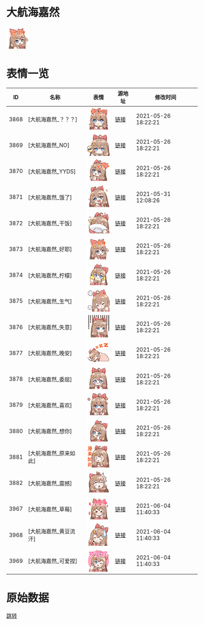 # 大航海嘉然

<img src="./cover.png" height="60" alt="cover" />

# 表情一览

|ID|名称|表情|源地址|修改时间|
|----|----|----|----|----|
|3868|[大航海嘉然_？？？]|<img src="./pic/003868_%5B大航海嘉然_？？？%5D.png" height="60" alt="？？？"/>|[链接](http://i0.hdslb.com/bfs/emote/62c63c377ab71b151ca14f36d5de8f22224bff3e.png)|2021-05-26 18:22:21|
|3869|[大航海嘉然_NO]|<img src="./pic/003869_%5B大航海嘉然_NO%5D.png" height="60" alt="NO"/>|[链接](http://i0.hdslb.com/bfs/emote/5a3711be72b6d75cd1a88b3877b11ac37f347ee5.png)|2021-05-26 18:22:21|
|3870|[大航海嘉然_YYDS]|<img src="./pic/003870_%5B大航海嘉然_YYDS%5D.png" height="60" alt="YYDS"/>|[链接](http://i0.hdslb.com/bfs/emote/77bc8051ad2e8ff84382268801d5fe85ae9b0e2b.png)|2021-05-26 18:22:21|
|3871|[大航海嘉然_饿了]|<img src="./pic/003871_%5B大航海嘉然_饿了%5D.png" height="60" alt="饿了"/>|[链接](http://i0.hdslb.com/bfs/emote/24efe361c443e657b11dbe77855002e8eb3b62c1.png)|2021-05-31 12:08:26|
|3872|[大航海嘉然_干饭]|<img src="./pic/003872_%5B大航海嘉然_干饭%5D.png" height="60" alt="干饭"/>|[链接](http://i0.hdslb.com/bfs/emote/814651c664802627ccc4fa5d7a74ba8353045a0b.png)|2021-05-26 18:22:21|
|3873|[大航海嘉然_好耶]|<img src="./pic/003873_%5B大航海嘉然_好耶%5D.png" height="60" alt="好耶"/>|[链接](http://i0.hdslb.com/bfs/emote/aa80c99462285de0ef2edc2f3888d2b275a43f51.png)|2021-05-26 18:22:21|
|3874|[大航海嘉然_柠檬]|<img src="./pic/003874_%5B大航海嘉然_柠檬%5D.png" height="60" alt="柠檬"/>|[链接](http://i0.hdslb.com/bfs/emote/55d3922190bc885b5a38dc62f4b49709498b6b8d.png)|2021-05-26 18:22:21|
|3875|[大航海嘉然_生气]|<img src="./pic/003875_%5B大航海嘉然_生气%5D.png" height="60" alt="生气"/>|[链接](http://i0.hdslb.com/bfs/emote/4900810ac900ab4a2b58b206acb49c3207553cde.png)|2021-05-26 18:22:21|
|3876|[大航海嘉然_失意]|<img src="./pic/003876_%5B大航海嘉然_失意%5D.png" height="60" alt="失意"/>|[链接](http://i0.hdslb.com/bfs/emote/dc3707cec17e5c296734cdb01ef03d6896c75ae1.png)|2021-05-26 18:22:21|
|3877|[大航海嘉然_晚安]|<img src="./pic/003877_%5B大航海嘉然_晚安%5D.png" height="60" alt="晚安"/>|[链接](http://i0.hdslb.com/bfs/emote/7a72fd17aff5045bcb6c8bbf95e4de47701d499f.png)|2021-05-26 18:22:21|
|3878|[大航海嘉然_委屈]|<img src="./pic/003878_%5B大航海嘉然_委屈%5D.png" height="60" alt="委屈"/>|[链接](http://i0.hdslb.com/bfs/emote/6b19226bd0cbca2e7568cf070c68589882754823.png)|2021-05-26 18:22:21|
|3879|[大航海嘉然_喜欢]|<img src="./pic/003879_%5B大航海嘉然_喜欢%5D.png" height="60" alt="喜欢"/>|[链接](http://i0.hdslb.com/bfs/emote/1abad1e3a3cbc9a647fad73a46f05a4cce7d18b6.png)|2021-05-26 18:22:21|
|3880|[大航海嘉然_想你]|<img src="./pic/003880_%5B大航海嘉然_想你%5D.png" height="60" alt="想你"/>|[链接](http://i0.hdslb.com/bfs/emote/c47c5bc1bbd491f4307ff0fb2e8fe25f607b8781.png)|2021-05-26 18:22:21|
|3881|[大航海嘉然_原来如此]|<img src="./pic/003881_%5B大航海嘉然_原来如此%5D.png" height="60" alt="原来如此"/>|[链接](http://i0.hdslb.com/bfs/emote/4e60251e65998275a69aa8c7ca187c43510c90e1.png)|2021-05-26 18:22:21|
|3882|[大航海嘉然_震撼]|<img src="./pic/003882_%5B大航海嘉然_震撼%5D.png" height="60" alt="震撼"/>|[链接](http://i0.hdslb.com/bfs/emote/574252fa6ffe487561593d1a7b757743f5aa1902.png)|2021-05-26 18:22:21|
|3967|[大航海嘉然_草莓]|<img src="./pic/003967_%5B大航海嘉然_草莓%5D.png" height="60" alt="草莓"/>|[链接](http://i0.hdslb.com/bfs/emote/d42c31bf5ede18dea13f651ebed4441f968ce5fa.png)|2021-06-04 11:40:33|
|3968|[大航海嘉然_黄豆流汗]|<img src="./pic/003968_%5B大航海嘉然_黄豆流汗%5D.png" height="60" alt="黄豆流汗"/>|[链接](http://i0.hdslb.com/bfs/emote/d4ba5aaed2e7ae406c1c57ad7c5b799c725a6c2b.png)|2021-06-04 11:40:33|
|3969|[大航海嘉然_可爱捏]|<img src="./pic/003969_%5B大航海嘉然_可爱捏%5D.png" height="60" alt="可爱捏"/>|[链接](http://i0.hdslb.com/bfs/emote/ff4f7bc4105ed165cbdced23978ab029b16d5fde.png)|2021-06-04 11:40:33|

# 原始数据

[跳转](./raw.json)

